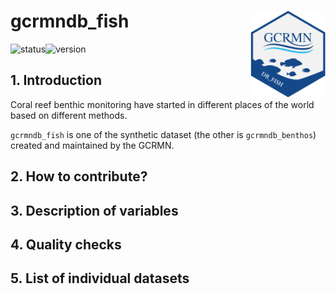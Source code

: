 # gcrmndb_fish <img src='figs/hex_logo.png' align="right" height="138.5" />
![status](https://img.shields.io/badge/status-in%20dev.-blue)![version](https://img.shields.io/badge/version-0.0.0-blue)

## 1. Introduction

Coral reef benthic monitoring have started in different places of the world based on different methods.

`gcrmndb_fish` is one of the synthetic dataset (the other is `gcrmndb_benthos`) created and maintained by the GCRMN.

## 2. How to contribute?

## 3. Description of variables

## 4. Quality checks

## 5. List of individual datasets


